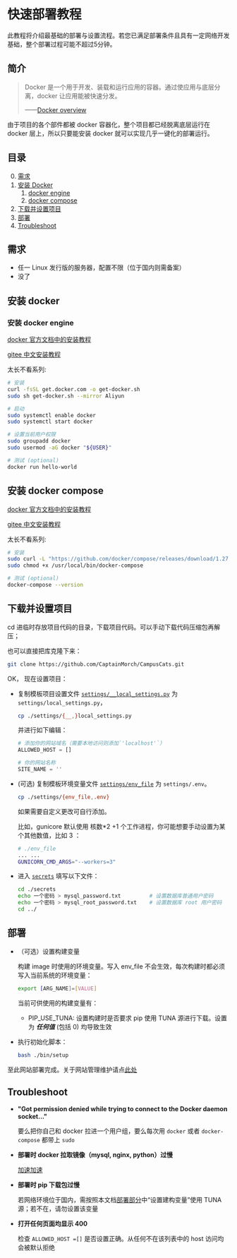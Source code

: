 # 快速部署教程
此教程将介绍最基础的部署与设置流程。若您已满足部署条件且具有一定网络开发基础，整个部署过程可能不超过5分钟。

## 简介
> Docker 是一个用于开发、装载和运行应用的容器。通过使应用与底层分离，docker 让应用能被快速分发。
>
> ——[Docker overview](https://docs.docker.com/get-started/overview/)

由于项目的各个部件都被 docker 容器化，整个项目都已经脱离底层运行在 docker 层上，所以只要能安装 docker 就可以实现几乎一键化的部署运行。

## 目录
0. [需求](#需求)
1. [安装 Docker](#安装-docker)
    1. [docker engine](#安装-docker-engine)
    2. [docker compose](#安装-docker-compose)
2. [下载并设置项目](#下载并设置项目)
3. [部署](#部署)
4. [Troubleshoot](#troubleshoot)

## 需求
- 任一 Linux 发行版的服务器，配置不限（位于国内则需备案）
- 没了

## 安装 docker
### 安装 docker engine
[docker 官方文档中的安装教程](https://docs.docker.com/engine/install/#server)

[gitee 中文安装教程](https://docker_practice.gitee.io/zh-cn/install/)

太长不看系列:
```bash
# 安装
curl -fsSL get.docker.com -o get-docker.sh
sudo sh get-docker.sh --mirror Aliyun

# 启动
sudo systemctl enable docker
sudo systemctl start docker

# 设置当前用户权限
sudo groupadd docker
sudo usermod -aG docker "${USER}"

# 测试 (optional)
docker run hello-world
```

## 安装 docker compose
[docker 官方文档中的安装教程](https://docs.docker.com/compose/install/)

[gitee 中文安装教程](https://docker_practice.gitee.io/zh-cn/compose/install.html)

太长不看系列:
```bash
# 安装
sudo curl -L "https://github.com/docker/compose/releases/download/1.27.4/docker-compose-$(uname -s)-$(uname -m)" -o /usr/local/bin/docker-compose
sudo chmod +x /usr/local/bin/docker-compose

# 测试 (optional)
docker-compose --version
```

## 下载并设置项目
cd 进临时存放项目代码的目录，下载项目代码。可以手动下载代码压缩包再解压；

也可以直接把库克隆下来：
```bash
git clone https://github.com/CaptainMorch/CampusCats.git
```

OK， 现在设置项目：

- 复制模板项目设置文件 [`settings/__local_settings.py`](../settings/__local_site_settings.py) 为 `settings/local_settings.py`，
  ```bash
  cp ./settings/{__,}local_settings.py
  ```
  并进行如下编辑：
  ```python
  # 添加你的网站域名（需要本地访问则添加`'localhost'`）
  ALLOWED_HOST = []
  
  # 你的网站名称
  SITE_NAME = ''
  ```
- (可选) 复制模板环境变量文件 [`settings/env_file`](../settings/env_file) 为 `settings/.env`。
  ```bash
  cp ./settings/{env_file,.env}
  ```
  如果需要自定义更改可自行添加。
  
  比如，gunicore 默认使用 核数\*2 +1 个工作进程，你可能想要手动设置为某个其他数值，比如 3 ：
  ```bash
  # ./env_file
  ... ...
  GUNICORN_CMD_ARGS="--workers=3"
  ```
- 进入 [`secrets`](../secrets) 填写以下文件：
  ```bash
  cd ./secrets
  echo 一个密码 > mysql_password.txt         # 设置数据库普通用户密码
  echo 一个密码 > mysql_root_password.txt    # 设置数据库 root 用户密码
  cd ../
  ```
## 部署
- （可选）设置构建变量

  构建 image 时使用的环境变量。写入 env_file 不会生效，每次构建时都必须写入当前系统的环境变量：
  ```bash
  export [ARG_NAME]=[VALUE]
  ```
  当前可供使用的构建变量有：
  - PIP_USE_TUNA: 设置构建时是否要求 pip 使用 TUNA 源进行下载。设置为 ***任何值*** (包括 0) 均导致生效

- 执行初始化脚本：
  ```bash
  bash ./bin/setup
  ```
至此网站部署完成。关于网站管理维护请点[此处](manage.md)

## Troubleshoot
- **"Got permission denied while trying to connect to the Docker daemon socket..."**

  要么把你自己和 docker 拉进一个用户组，要么每次用 `docker` 或者 `docker-compose` 都带上 `sudo`
  
- **部署时 docker 拉取镜像（mysql, nginx, python）过慢**
  
  [加速加速](https://docker_practice.gitee.io/zh-cn/install/mirror.html)
  
- **部署时 pip 下载包过慢**
  
  若网络环境位于国内，需按照本文档[部署部分](#部署)中“设置建构变量”使用 TUNA 源；若不在，请勿设置该变量

- **打开任何页面均显示 400**
  
  检查 `ALLOWED_HOST =[]` 是否设置正确。从任何不在该列表中的 host 访问均会被默认拒绝
